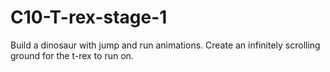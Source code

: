 # C10-T-rex-stage-1
Build a dinosaur with jump and run animations. Create an infinitely scrolling ground for the t-rex to run on. 
